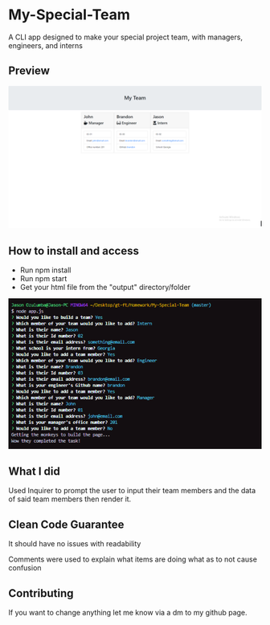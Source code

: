 # My-Special-Team

A CLI app designed to make your special project team, with managers, engineers, and interns

## Preview

![Preview Screenshot](./assets/images/Preview.png)

## How to install and access

* Run npm install
* Run npm start
* Get your html file from the "output" directory/folder

![Preview Screenshot](./assets/images/PreviewCLI.png)

## What I did

Used Inquirer to prompt the user to input their team members and the data of said team members then render it.

## Clean Code Guarantee

It should have no issues with readability

Comments were used to explain what items are doing what as to not cause confusion

## Contributing

If you want to change anything let me know via a dm to my github page.
